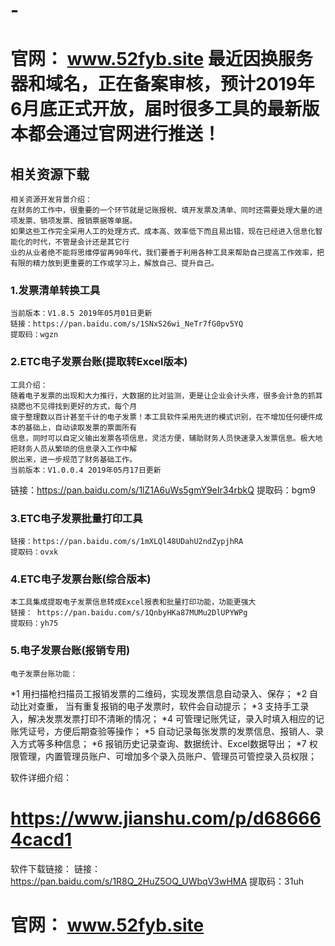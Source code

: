 # -
# 官网： www.52fyb.site    最近因换服务器和域名，正在备案审核，预计2019年6月底正式开放，届时很多工具的最新版本都会通过官网进行推送！

## 相关资源下载
    相关资源开发背景介绍：
    在财务的工作中，很重要的一个环节就是记账报税、填开发票及清单、同时还需要处理大量的进项发票、销项发票、报销票据等单据。
    如果这些工作完全采用人工的处理方式、成本高、效率低下而且易出错，现在已经进入信息化智能化的时代，不管是会计还是其它行
    业的从业者绝不能将思维停留再90年代，我们要善于利用各种工具来帮助自己提高工作效率，把有限的精力放到更重要的工作或学习上，解放自己、提升自己。
### 1.发票清单转换工具
    当前版本：V1.8.5 2019年05月01日更新
    链接：https://pan.baidu.com/s/1SNxS26wi_NeTr7fG0pv5YQ 
    提取码：wgzn 

### 2.ETC电子发票台账(提取转Excel版本)
    工具介绍：
    随着电子发票的出现和大力推行，大数据的比对监测，更是让企业会计头疼，很多会计急的抓耳挠腮也不见得找到更好的方式，每个月
    疲于整理数以百计甚至千计的电子发票！本工具软件采用先进的模式识别，在不增加任何硬件成本的基础上，自动读取发票的票面所有
    信息，同时可以自定义输出发票各项信息，灵活方便，辅助财务人员快速录入发票信息。极大地把财务人员从繁琐的信息录入工作中解
    脱出来，进一步规范了财务基础工作。
    当前版本：V1.0.0.4 2019年05月17日更新
   链接：https://pan.baidu.com/s/1lZ1A6uWs5gmY9eIr34rbkQ 
   提取码：bgm9 
    

### 3.ETC电子发票批量打印工具
    链接：https://pan.baidu.com/s/1mXLQl48UDahU2ndZypjhRA 
    提取码：ovxk 


### 4.ETC电子发票台账(综合版本)
    本工具集成提取电子发票信息转成Excel报表和批量打印功能，功能更强大
    链接： https://pan.baidu.com/s/1QnbyHKa87MUMu2DlUPYWPg 
    提取码：yh75 

### 5.电子发票台账(报销专用)
    电子发票台账功能：
*1 用扫描枪扫描员工报销发票的二维码，实现发票信息自动录入、保存；
*2 自动比对查重， 当有重复报销的电子发票时，软件会自动提示；
*3 支持手工录入，解决发票发票打印不清晰的情况；
*4 可管理记账凭证，录入时填入相应的记账凭证号，方便后期查验等操作；
*5 自动记录每张发票的发票信息、报销人、录入方式等多种信息；
*6 报销历史记录查询、数据统计、Excel数据导出；
*7 权限管理，内置管理员账户、可增加多个录入员账户、管理员可管控录入员权限；

软件详细介绍：
# https://www.jianshu.com/p/d686664cacd1 #

软件下载链接：
    链接：https://pan.baidu.com/s/1R8Q_2HuZ5OQ_UWbqV3wHMA 
    提取码：31uh 





# 官网： www.52fyb.site #
